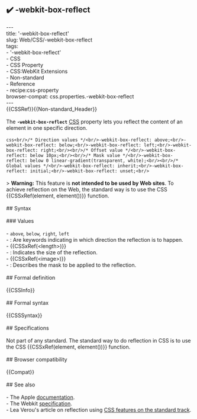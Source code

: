 ## ✔️ -webkit-box-reflect 
 ---<br/>title: '-webkit-box-reflect'<br/>slug: Web/CSS/-webkit-box-reflect<br/>tags:<br/>  - '-webkit-box-reflect'<br/>  - CSS<br/>  - CSS Property<br/>  - CSS:WebKit Extensions<br/>  - Non-standard<br/>  - Reference<br/>  - recipe:css-property<br/>browser-compat: css.properties.-webkit-box-reflect<br/>---<br/>{{CSSRef}}{{Non-standard_Header}}<br/><br/>The **`-webkit-box-reflect`** [CSS](/en-US/docs/Web/CSS) property lets you reflect the content of an element in one specific direction.<br/><br/>```css<br/>/* Direction values */<br/>-webkit-box-reflect: above;<br/>-webkit-box-reflect: below;<br/>-webkit-box-reflect: left;<br/>-webkit-box-reflect: right;<br/><br/>/* Offset value */<br/>-webkit-box-reflect: below 10px;<br/><br/>/* Mask value */<br/>-webkit-box-reflect: below 0 linear-gradient(transparent, white);<br/><br/>/* Global values */<br/>-webkit-box-reflect: inherit;<br/>-webkit-box-reflect: initial;<br/>-webkit-box-reflect: unset;<br/>```<br/><br/>> **Warning:** This feature is **not intended to be used by Web sites**. To achieve reflection on the Web, the standard way is to use the CSS {{CSSxRef(element, element())}} function.<br/><br/>## Syntax<br/><br/>### Values<br/><br/>- `above`_,_ `below`_,_ `right`_,_ `left`<br/>  - : Are keywords indicating in which direction the reflection is to happen.<br/>- {{CSSxRef(&lt;length&gt;)}}<br/>  - : Indicates the size of the reflection.<br/>- {{CSSxRef(&lt;image&gt;)}}<br/>  - : Describes the mask to be applied to the reflection.<br/><br/>## Formal definition<br/><br/>{{CSSInfo}}<br/><br/>## Formal syntax<br/><br/>{{CSSSyntax}}<br/><br/>## Specifications<br/><br/>Not part of any standard. The standard way to do reflection in CSS is to use the CSS {{CSSxRef(element, element())}} function.<br/><br/>## Browser compatibility<br/><br/>{{Compat}}<br/><br/>## See also<br/><br/>- The Apple [documentation](https://developer.apple.com/library/archive/documentation/AppleApplications/Reference/SafariCSSRef/Articles/StandardCSSProperties.html).<br/>- The Webkit [specification](https://webkit.org/blog/182/css-reflections/).<br/>- Lea Verou's article on reflection using [CSS features on the standard track](https://lea.verou.me/2011/06/css-reflections-for-firefox-with-moz-element-and-svg-masks/).<br/>